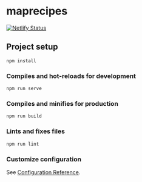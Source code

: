 # maprecipes
[![Netlify Status](https://api.netlify.com/api/v1/badges/984eb531-7ad8-462a-8c90-0e8700c551f1/deploy-status)](https://app.netlify.com/sites/maprecipes/deploys)
## Project setup
```
npm install
```

### Compiles and hot-reloads for development
```
npm run serve
```

### Compiles and minifies for production
```
npm run build
```

### Lints and fixes files
```
npm run lint
```

### Customize configuration
See [Configuration Reference](https://cli.vuejs.org/config/).
